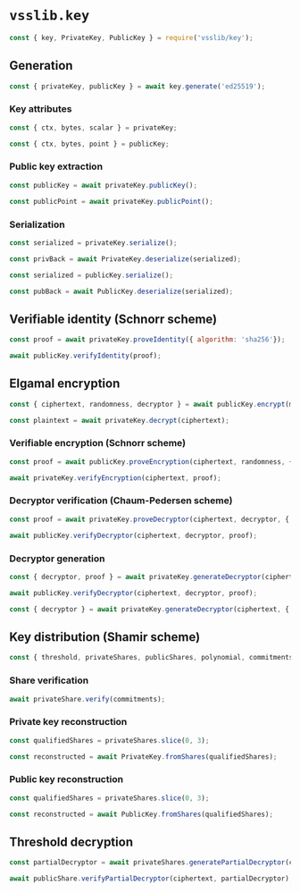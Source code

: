 # `vsslib.key`

```js
const { key, PrivateKey, PublicKey } = require('vsslib/key');
```

## Generation

```js
const { privateKey, publicKey } = await key.generate('ed25519');
```

### Key attributes

```js
const { ctx, bytes, scalar } = privateKey;
```

```js
const { ctx, bytes, point } = publicKey;
```


### Public key extraction

```js
const publicKey = await privateKey.publicKey();
```

```js
const publicPoint = await privateKey.publicPoint();
```


### Serialization

```js
const serialized = privateKey.serialize();

const privBack = await PrivateKey.deserialize(serialized);
```

```js
const serialized = publicKey.serialize();

const pubBack = await PublicKey.deserialize(serialized);
```


## Verifiable identity (Schnorr scheme)

```js
const proof = await privateKey.proveIdentity({ algorithm: 'sha256'});

await publicKey.verifyIdentity(proof);
```


## Elgamal encryption

```js
const { ciphertext, randomness, decryptor } = await publicKey.encrypt(message);

const plaintext = await privateKey.decrypt(ciphertext);
```

### Verifiable encryption (Schnorr scheme)

```js
const proof = await publicKey.proveEncryption(ciphertext, randomness, { algorithm: 'sh256' });

await privateKey.verifyEncryption(ciphertext, proof);
```

### Decryptor verification (Chaum-Pedersen scheme)

```js
const proof = await privateKey.proveDecryptor(ciphertext, decryptor, { algorithm: 'sha256' });

await publicKey.verifyDecryptor(ciphertext, decryptor, proof);
```

### Decryptor generation

```js
const { decryptor, proof } = await privateKey.generateDecryptor(ciphertext, { algorithm: 'sha256' });

await publicKey.verifyDecryptor(ciphertext, decryptor, proof);
```

```js
const { decryptor } = await privateKey.generateDecryptor(ciphertext, { noProof: true });
```

## Key distribution (Shamir scheme)

```js
const { threshold, privateShares, publicShares, polynomial, commitments } = privateKey.distribute(5, 3);
```

### Share verification

```js
await privateShare.verify(commitments);
```

### Private key reconstruction

```js
const qualifiedShares = privateShares.slice(0, 3);

const reconstructed = await PrivateKey.fromShares(qualifiedShares);
```

### Public key reconstruction

```js
const qualifiedShares = privateShares.slice(0, 3);

const reconstructed = await PublicKey.fromShares(qualifiedShares);
```

## Threshold decryption

```js
const partialDecryptor = await privateShares.generatePartialDecryptor(ciphertext);
```

```js
await publicShare.verifyPartialDecryptor(ciphertext, partialDecryptor);
```
